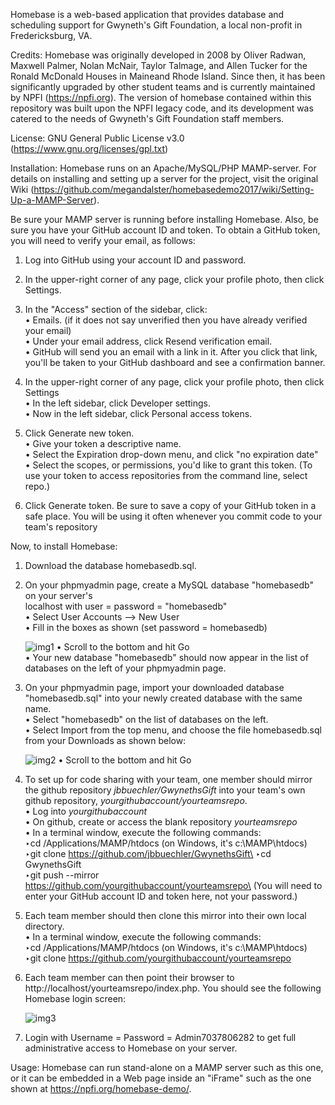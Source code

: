 Homebase is a web-based application that provides database and scheduling support
for Gwyneth's Gift Foundation, a local non-profit in Fredericksburg, VA. 

Credits: Homebase was originally developed in 2008 by Oliver Radwan, Maxwell Palmer, Nolan
McNair, Taylor Talmage, and Allen Tucker for the Ronald McDonald Houses in Maineand Rhode
Island. Since then, it has been significantly upgraded by other student teams and is
currently maintained by NPFI (https://npfi.org). The version of homebase contained within
this repository was built upon the NPFI legacy code, and its development was catered to the
needs of Gwyneth's Gift Foundation staff members.

License: GNU General Public License v3.0 (https://www.gnu.org/licenses/gpl.txt)

Installation: Homebase runs on an Apache/MySQL/PHP MAMP-server. For details on
installing and setting up a server for the project, visit the original Wiki
(https://github.com/megandalster/homebasedemo2017/wiki/Setting-Up-a-MAMP-Server).

Be sure your MAMP server is running before installing Homebase. Also, be sure you
have your GitHub account ID and token. To obtain a GitHub token, you will need to
verify your email, as follows:

  1) Log into GitHub using your account ID and password.

  2) In the upper-right corner of any page, click your profile photo, then click Settings.

  3) In the "Access" section of the sidebar, click:\
     • Emails. (if it does not say unverified then you have already verified your email)\
     • Under your email address, click Resend verification email.\
     • GitHub will send you an email with a link in it. After you click that link, you'll be
       taken to your GitHub dashboard and see a confirmation banner.

  4) In the upper-right corner of any page, click your profile photo, then click Settings\
     • In the left sidebar, click Developer settings.\
     • Now in the left sidebar, click Personal access tokens.

  5) Click Generate new token.\
     • Give your token a descriptive name.\
     • Select the Expiration drop-down menu, and click "no expiration date"\
     • Select the scopes, or permissions, you'd like to grant this token.
       (To use your token to access repositories from the command line, select repo.)

  6) Click Generate token. Be sure to save a copy of your GitHub token in a safe place. 
     You will be using it often whenever you commit code to your team's repository
     
Now, to install Homebase:

  1) Download the database homebasedb.sql.

  2) On your phpmyadmin page, create a MySQL database "homebasedb" on your server's\
     localhost with user = password = "homebasedb"\
     • Select User Accounts --> New User\
     • Fill in the boxes as shown (set password = homebasedb)

     ![img1](https://user-images.githubusercontent.com/73240609/205680150-b4d99607-ba54-4f17-9f98-34d53092724b.png)
     • Scroll to the bottom and hit Go\
     • Your new database "homebasedb" should now appear in the list of databases on the left of your phpmyadmin page.

  3) On your phpmyadmin page, import your downloaded database "homebasedb.sql" into your newly created database with the same name.\
     • Select "homebasedb" on the list of databases on the left.\
     • Select Import from the top menu, and choose the file homebasedb.sql from your Downloads as shown below:

     ![img2](https://user-images.githubusercontent.com/73240609/205687264-03868706-4e4d-4124-8058-7e72d092c401.png)
     • Scroll to the bottom and hit Go

  4) To set up for code sharing with your team, one member should mirror the github repository *jbbuechler/GwynethsGift* into your team's own github repository, *yourgithubaccount/yourteamsrepo*.\
     • Log into *yourgithubaccount*\
     • On github, create or access the blank repository *yourteamsrepo*\
     • In a terminal window, execute the following commands:\
         ‣cd /Applications/MAMP/htdocs (on Windows, it's c:\MAMP\htdocs)\
         ‣git clone https://github.com/jbbuechler/GwynethsGift\
         ‣cd GwynethsGift\
         ‣git push --mirror https://github.com/yourgithubaccount/yourteamsrepo\
         (You will need to enter your GitHub account ID and token here, not your password.)

  5) Each team member should then clone this mirror into their own local directory.\
     • In a terminal window, execute the following commands:\
         ‣cd /Applications/MAMP/htdocs (on Windows, it's c:\MAMP\htdocs)\
         ‣git clone https://github.com/yourgithubaccount/yourteamsrepo

  6) Each team member can then point their browser to http://localhost/yourteamsrepo/index.php.
     You should see the following Homebase login screen:

     ![img3](https://user-images.githubusercontent.com/73240609/205692074-25078416-2dac-4935-8cec-3b1e8722c3ea.png)
     
  7) Login with Username = Password = Admin7037806282 to get full administrative access to Homebase on your server.

Usage: Homebase can run stand-alone on a MAMP server such as this one, or it can be embedded in a Web page inside an "iFrame" such as the one shown at https://npfi.org/homebase-demo/.

     

     
